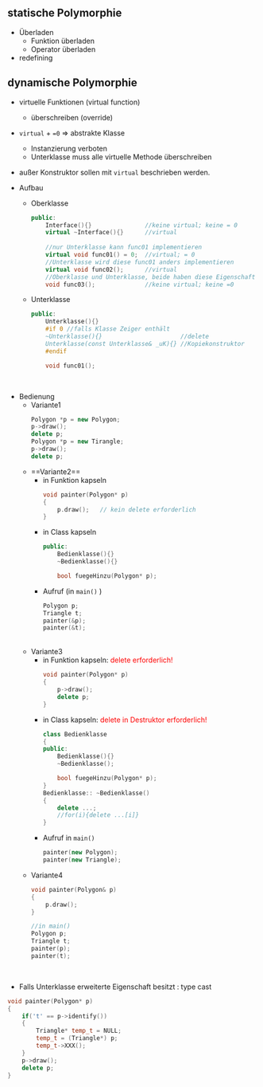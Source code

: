 ## statische Polymorphie
- Überladen
	- Funktion überladen
	- Operator überladen
- redefining

## dynamische Polymorphie
- virtuelle Funktionen (virtual function)
	- überschreiben (override)

- `virtual` + `=0` $\Rightarrow$ abstrakte Klasse
	- Instanzierung verboten
	- Unterklasse muss alle virtuelle Methode überschreiben

- außer Konstruktor sollen mit `virtual` beschrieben werden.

- Aufbau
	- Oberklasse
		```c++
		public:
			Interface(){}               //keine virtual; keine = 0
			virtual ~Interface(){}      //virtual
			
			//nur Unterklasse kann func01 implementieren
			virtual void func01() = 0;  //virtual; = 0
			//Unterklasse wird diese func01 anders implementieren
			virtual void func02();      //virtual
			//Oberklasse und Unterklasse, beide haben diese Eigenschaft
			void func03();              //keine virtual; keine =0 
		```
	- Unterklasse
		```c++
		public: 
			Unterklasse(){}
			#if 0 //falls Klasse Zeiger enthält 
			~Unterklasse(){}                      //delete
			Unterklasse(const Unterklasse& _uK){} //Kopiekonstruktor
			#endif
		
			void func01();
		```
<br><div STYLE="page-break-after: always;"></div> 
- Bedienung
	- Variante1
		```c++
		Polygon *p = new Polygon;
		p->draw();
		delete p;
		Polygon *p = new Tirangle;
		p->draw();
		delete p;
		```
	- ==Variante2== 
		- in Funktion kapseln
			```c++
			void painter(Polygon* p)
			{
				p.draw();   // kein delete erforderlich 
			}
			```
		- in Class kapseln 
			```c++
			public:
				Bedienklasse(){}
				~Bedienklasse(){}

				bool fuegeHinzu(Polygon* p);
			```
		- Aufruf (in `main()` )
			```c++
			Polygon p;
			Triangle t;
			painter(&p);
			painter(&t);
			```
	<br><div STYLE="page-break-after: always;"></div> 
	- Variante3 
		- in Funktion kapseln: <font color = "red">delete erforderlich!</font> 
			```c++
			void painter(Polygon* p)
			{
				p->draw();
				delete p;
			}
			```
		- in Class kapseln: <font color = "red">delete in Destruktor erforderlich!</font>
			```c++
			class Bedienklasse
			{
			public:
				Bedienklasse(){}
				~Bedienklasse();

				bool fuegeHinzu(Polygon* p);
			}
			Bedienklasse:: ~Bedienklasse()
			{
				delete ...;
				//for(i){delete ...[i]}
			}
			```
		- Aufruf in `main()` 
			```c++
			painter(new Polygon);
			painter(new Triangle);
			```
	- Variante4  
		```c++
		void painter(Polygon& p)
		{
			p.draw();
		}
		
		//in main()
		Polygon p;
		Triangle t;
		painter(p);
		painter(t);
		```
<br><div STYLE="page-break-after: always;"></div> 
- Falls Unterklasse erweiterte Eigenschaft besitzt : type cast
```c++
void painter(Polygon* p)
{
	if('t' == p->identify())
	{
		Triangle* temp_t = NULL;
		temp_t = (Triangle*) p;
		temp_t->XXX();
	}
	p->draw();
	delete p;
}
```